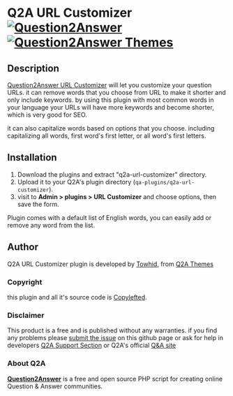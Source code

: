 # Q2A URL Customizer  [![Question2Answer](http://qa-themes.com/files/q2a-logo.png )](http://www.question2answer.org/) [![Question2Answer Themes](http://qa-themes.com/files/qa-logo.jpg "Q2A Themes")](http://qa-themes.com/)

## Description
[Question2Answer URL Customizer](http://qa-themes.com/plugins/url-customizer-plugin "Q2A URL Customizer Plugin") will let you customize your question URLs. it can remove words that you choose from URL to make it shorter and only include keywords. by using this plugin with most common words in your language your URLs will have more keywords and become shorter, which is very good for SEO.

it can also capitalize words based on options that you choose. including capitalizing all words, first word's first letter, or all word's first letters.

## Installation
1. Download the plugins and extract "q2a-url-customizer" directory.
2. Upload it to your Q2A's plugin directory (`qa-plugins/q2a-url-customizer`).
3. visit to **Admin > plugins > URL Customizer** and choose options, then save the form.

Plugin comes with a default list of English words, you can easily add or remove any word from the list.

## Author
Q2A URL Customizer plugin is developed by [Towhid](http://TowhidN.com "Towhid Nategheian"), from [Q2A Themes](http://QA-Themes.com "Question2Answer Themes and Plugins")

### Copyright
this plugin and all it's source code is [Copylefted](http://en.wikipedia.org/wiki/Copyleft).

### Disclaimer
This product is a free and is published without any warranties. if you find any problems please [submit the issue](https://github.com/Towhidn/Q2A-URL-Customizer/issues) on this github page or ask for help in developers [Q2A Support Section](http://qa-themes.com/support/ "Question2Answer Support Forum") or Q2A's official [Q&A site](http://question2answer.org/qa/)

### About Q2A

**[Question2Answer](http://qa-themes.com/question2answer "Q2A Features")** is a free and open source PHP script for creating online Question & Answer communities.
